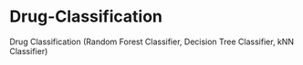 # Drug-Classification
Drug Classification (Random Forest Classifier, Decision Tree Classifier, kNN Classifier)
